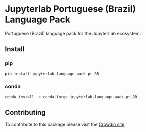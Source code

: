 # Jupyterlab Portuguese (Brazil) Language Pack

Portuguese (Brazil) language pack for the JupyterLab ecosystem.

## Install

### pip

```bash
pip install jupyterlab-language-pack-pt-BR
```

### conda

```bash
conda install -c conda-forge jupyterlab-language-pack-pt-BR
```

## Contributing

To contribute to this package please visit the [Crowdin site](https://crowdin.com/project/jupyterlab).

